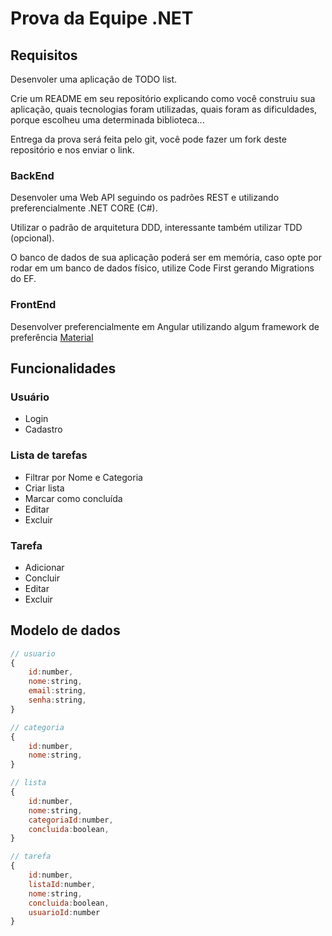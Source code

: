 # Prova da Equipe .NET

## Requisitos

Desenvoler uma aplicação de TODO list.

Crie um README em seu repositório explicando como você construiu sua aplicação, quais tecnologias foram utilizadas, quais foram as dificuldades, porque escolheu uma determinada biblioteca...

Entrega da prova será feita pelo git, você pode fazer um fork deste repositório e nos enviar o link.

### BackEnd

Desenvoler uma Web API seguindo os padrões REST e utilizando preferencialmente .NET CORE (C#).

Utilizar o padrão de arquitetura DDD, interessante também utilizar TDD (opcional).

O banco de dados de sua aplicação poderá ser em memória, caso opte por rodar em um banco de dados físico, utilize Code First gerando Migrations do EF.


### FrontEnd

Desenvolver preferencialmente em Angular utilizando algum framework de preferência [Material](https://material.angular.io/)


## Funcionalidades

### Usuário

- Login
- Cadastro

### Lista de tarefas

- Filtrar por Nome e Categoria
- Criar lista
- Marcar como concluída
- Editar
- Excluir

### Tarefa

- Adicionar
- Concluir
- Editar
- Excluir


## Modelo de dados

```js
// usuario
{
    id:number,
    nome:string,
    email:string,
    senha:string,
}

// categoria
{
    id:number,
    nome:string,
}

// lista
{
    id:number,
    nome:string,
    categoriaId:number,
    concluida:boolean,
}

// tarefa
{
    id:number,
    listaId:number,
    nome:string,
    concluida:boolean,
    usuarioId:number
}
```